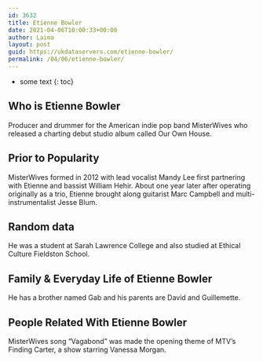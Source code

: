 ```yaml
---
id: 3632
title: Etienne Bowler
date: 2021-04-06T10:00:33+00:00
author: Laima
layout: post
guid: https://ukdataservers.com/etienne-bowler/
permalink: /04/06/etienne-bowler/
---
```


* some text
{: toc}


## Who is Etienne Bowler
                  
                  
                  
Producer and drummer for the American indie pop band MisterWives who released a charting debut studio album called Our Own House.
                  
              
            
              
            
                
                
                
## Prior to Popularity
                  
                  
                  
MisterWives formed in 2012 with lead vocalist Mandy Lee first partnering with Etienne and bassist William Hehir. About one year later after operating originally as a trio, Etienne brought along guitarist Marc Campbell and multi-instrumentalist Jesse Blum.
                  
              
            
              
            
                
                
                
## Random data
                  
                  
                  
He was a student at Sarah Lawrence College and also studied at Ethical Culture Fieldston School.
                  
              
            
              
            
                
                
                
## Family & Everyday Life of Etienne Bowler
                  
                  
                  
He has a brother named Gab and his parents are David and Guillemette.
                  
              
            
              
            
                
                
                
## People Related With Etienne Bowler
                  
                  
                  
MisterWives song &#8220;Vagabond&#8221; was made the opening theme of MTV&#8217;s Finding Carter, a show starring Vanessa Morgan.
                  
              
            
              
            
                
              
            
              
              
            
            
              
            
          
          
          